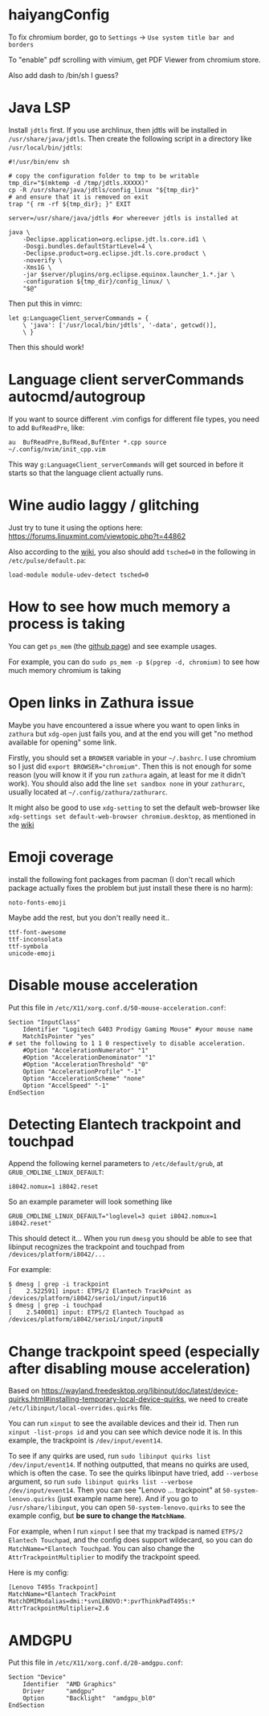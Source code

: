 # haiyangConfig
To fix chromium border, go to `Settings` -> `Use system title bar and borders`

To "enable" pdf scrolling with vimium, get PDF Viewer from chromium store.

Also add dash to /bin/sh I guess?

# Java LSP
Install `jdtls` first. If you use archlinux, then jdtls will be installed in `/usr/share/java/jdtls`.
Then create the following script in a directory like `/usr/local/bin/jdtls`:
```
#!/usr/bin/env sh

# copy the configuration folder to tmp to be writable
tmp_dir="$(mktemp -d /tmp/jdtls.XXXXX)"
cp -R /usr/share/java/jdtls/config_linux "${tmp_dir}"
# and ensure that it is removed on exit
trap "{ rm -rf ${tmp_dir}; }" EXIT

server=/usr/share/java/jdtls #or whereever jdtls is installed at

java \
    -Declipse.application=org.eclipse.jdt.ls.core.id1 \
    -Dosgi.bundles.defaultStartLevel=4 \
    -Declipse.product=org.eclipse.jdt.ls.core.product \
    -noverify \
    -Xms1G \
    -jar $server/plugins/org.eclipse.equinox.launcher_1.*.jar \
    -configuration ${tmp_dir}/config_linux/ \
    "$@"
```
Then put this in vimrc:
```
let g:LanguageClient_serverCommands = {
    \ 'java': ['/usr/local/bin/jdtls', '-data', getcwd()],
    \ }

```
Then this should work!

# Language client serverCommands autocmd/autogroup
If you want to source different .vim configs for different file types, you need to add `BufReadPre`, like:

```
au  BufReadPre,BufRead,BufEnter *.cpp source ~/.config/nvim/init_cpp.vim
```
This way `g:LanguageClient_serverCommands` will get sourced in before it starts so that the language client actually runs.

# Wine audio laggy / glitching
Just try to tune it using the options here: https://forums.linuxmint.com/viewtopic.php?t=44862

Also according to the [wiki](https://wiki.archlinux.org/index.php/PulseAudio/Troubleshooting#Setting_the_default_fragment_number_and_buffer_size_in_PulseAudio), you also should add `tsched=0` in the following in `/etc/pulse/default.pa`:
```
load-module module-udev-detect tsched=0
```

# How to see how much memory a process is taking
You can get `ps_mem` (the [github page](https://github.com/pixelb/ps_mem)) and see example usages.

For example, you can do `sudo ps_mem -p $(pgrep -d, chromium)` to see how much memory chromium is taking

# Open links in Zathura issue
Maybe you have encountered a issue where you want to open links in `zathura` but `xdg-open` just fails you, and at the end you will get "no method available for opening" some link. 

Firstly, you should set a `BROWSER` variable in your `~/.bashrc`. I use chromium so I just did `export BROWSER="chromium"`. Then this is not enough for some reason (you will know it if you run `zathura` again, at least for me it didn't work). You should also add the line `set sandbox none` in your `zathurarc`, usually located at `~/.config/zathura/zathurarc`.

It might also be good to use `xdg-setting` to set the default web-browser like `xdg-settings set default-web-browser chromium.desktop`, as mentioned in the [wiki](https://wiki.archlinux.org/index.php/Xdg-utils#xdg-open)

# Emoji coverage
install the following font packages from pacman (I don't recall which package actually fixes the problem but just install these there is no harm):
```
noto-fonts-emoji
```
Maybe add the rest, but you don't really need it..
```
ttf-font-awesome
ttf-inconsolata
ttf-symbola
unicode-emoji
```

# Disable mouse acceleration
Put this file in `/etc/X11/xorg.conf.d/50-mouse-acceleration.conf`:
```
Section "InputClass"
	Identifier "Logitech G403 Prodigy Gaming Mouse" #your mouse name
	MatchIsPointer "yes"
# set the following to 1 1 0 respectively to disable acceleration.
	#Option "AccelerationNumerator" "1"
	#Option "AccelerationDenominator" "1"
	#Option "AccelerationThreshold" "0"
	Option "AccelerationProfile" "-1"
	Option "AccelerationScheme" "none"
	Option "AccelSpeed" "-1"
EndSection

```
# Detecting Elantech trackpoint and touchpad
Append the following kernel parameters to `/etc/default/grub`, at `GRUB_CMDLINE_LINUX_DEFAULT`:
```
i8042.nomux=1 i8042.reset
```
So an example parameter will look something like
```
GRUB_CMDLINE_LINUX_DEFAULT="loglevel=3 quiet i8042.nomux=1 i8042.reset"
```
This should detect it... When you run `dmesg` you should be able to see that libinput recognizes the trackpoint and touchpad from `/devices/platform/i8042/...`

For example:
```
$ dmesg | grep -i trackpoint
[    2.522591] input: ETPS/2 Elantech TrackPoint as /devices/platform/i8042/serio1/input/input16
$ dmesg | grep -i touchpad
[    2.540001] input: ETPS/2 Elantech Touchpad as /devices/platform/i8042/serio1/input/input8
```

# Change trackpoint speed  (especially after disabling mouse acceleration)
Based on https://wayland.freedesktop.org/libinput/doc/latest/device-quirks.html#installing-temporary-local-device-quirks, we need to create `/etc/libinput/local-overrides.quirks` file. 

You can run `xinput` to see the available devices and their id. Then run `xinput -list-props id` and you can see which device node it is. In this example, the trackpoint is `/dev/input/event14`.

To see if any quirks are used, run `sudo libinput quirks list /dev/input/event14`. If nothing outputted, that means no quirks are used, which is often the case. To see the quirks libinput have tried, add `--verbose` argument, so run `sudo libinput quirks list --verbose /dev/input/event14`. Then you can see "Lenovo ... trackpoint" at `50-system-lenovo.quirks` (just example name here). And if you go to `/usr/share/libinput`, you can open `50-system-lenovo.quirks` to see the example config, but **be sure to change the `MatchName`**. 

For example, when I run `xinput` I see that my trackpad is named `ETPS/2 Elantech Touchpad`, and the config does support wildecard, so you can do `MatchName=*Elantech Touchpad`. You can also change the `AttrTrackpointMultiplier` to modify the trackpoint speed.

Here is my config:
```
[Lenovo T495s Trackpoint]
MatchName=*Elantech TrackPoint
MatchDMIModalias=dmi:*svnLENOVO:*:pvrThinkPadT495s:*
AttrTrackpointMultiplier=2.6
```
# AMDGPU
Put this file in `/etc/X11/xorg.conf.d/20-amdgpu.conf`:
```
Section "Device"
    Identifier  "AMD Graphics" 
    Driver      "amdgpu"
    Option      "Backlight"  "amdgpu_bl0"
EndSection

```

